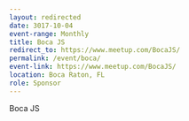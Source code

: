 ```yaml
---
layout: redirected
date: 3017-10-04
event-range: Monthly
title: Boca JS
redirect_to: https://www.meetup.com/BocaJS/
permalink: /event/boca/
event-link: https://www.meetup.com/BocaJS/
location: Boca Raton, FL
role: Sponsor
---
```

Boca JS

